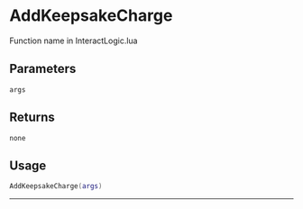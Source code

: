 # AddKeepsakeCharge
Function name in InteractLogic.lua
## Parameters
`args`
## Returns
`none`
## Usage
```lua
AddKeepsakeCharge(args)
```
---
